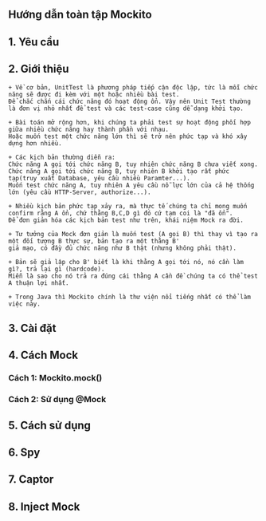 ## Hướng dẫn toàn tập Mockito

## 1. Yêu cầu


## 2. Giới thiệu
    + Về cơ bản, UnitTest là phương pháp tiếp cận độc lập, tức là mỗi chức năng sẽ được đi kèm với một hoặc nhiều bài test.
    Để chắc chắn cái chức năng đó hoạt động ổn. Vậy nên Unit Test thường là đơn vị nhỏ nhất để test và các test-case cũng dễ dạng khởi tạo.

    + Bài toán mở rộng hơn, khi chúng ta phải test sự hoạt động phối hợp giữa nhiều chức năng hay thành phần với nhau.
    Hoặc muốn test một chức năng lớn thì sẽ trở nên phức tạp và khó xây dựng hơn nhiều.

    + Các kịch bản thường diễn ra:
    Chức năng A gọi tới chức năng B, tuy nhiên chức năng B chưa viết xong.
    Chức năng A gọi tới chức năng B, tuy nhiên B khởi tạo rất phức tạp(truy xuất Database, yêu cầu nhiều Paramter...).
    Muốn test chức năng A, tuy nhiên A yêu cầu nỗ lực lớn của cả hệ thống lớn (yêu cầu HTTP-Server, authorize...).

    + Nhiều kịch bản phức tạp xảy ra, mà thực tế chúng ta chỉ mong muốn confirm rằng A ổn, chứ thằng B,C,D gì đó cứ tạm coi là "đã ổn".
    Để đơn giản hóa các kịch bản test như trên, khái niệm Mock ra đời.
    
    + Tư tưởng của Mock đơn giản là muốn test (A gọi B) thì thay vì tạo ra một đối tượng B thực sự, bản tạo ra một thằng B'
    giả mạo, có đầy đủ chức năng như B thật (nhưng không phải thật).
    
    + Bản sẽ giả lập cho B' biết là khi thằng A gọi tới nó, nó cần làm gì?, trả lại gì (hardcode).
    Miễn là sao cho nó trả ra đúng cái thằng A cần đề chúng ta có thể test A thuận lợi nhất.

    + Trong Java thì Mockito chính là thư viện nổi tiếng nhất có thể làm việc này.
## 3. Cài đặt



## 4. Cách Mock


### Cách 1: Mockito.mock()


### Cách 2: Sử dụng @Mock


## 5. Cách sử dụng


## 6. Spy



## 7. Captor


## 8. Inject Mock


